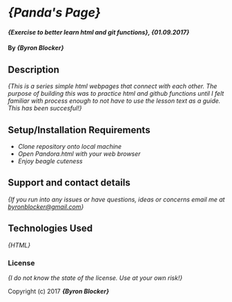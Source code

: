 # _{Panda's Page}_

#### _{Exercise to better learn html and git functions}, {01.09.2017}_

#### By _**{Byron Blocker}**_

## Description

_{This is a series simple html webpages that connect with each other. The purpose of building this was to practice html and github functions until I felt familiar with process enough to not have to use the lesson text as a guide. This has been succesful!}_

## Setup/Installation Requirements

* _Clone repository onto local machine_
* _Open Pandora.html with your web browser_
* _Enjoy beagle cuteness_


## Support and contact details

_{If you run into any issues or have questions, ideas or concerns email me at byronblocker@gmail.com}_

## Technologies Used

_{HTML}_

### License

*{I do not know the state of the license. Use at your own risk!}*

Copyright (c) 2017 **_{Byron Blocker}_**
